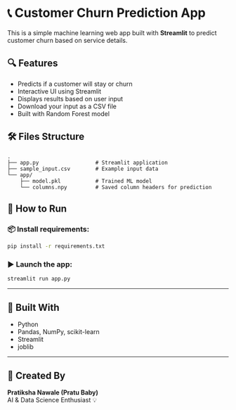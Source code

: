 # 📞 Customer Churn Prediction App

This is a simple machine learning web app built with **Streamlit** to predict customer churn based on service details.

## 🔍 Features

- Predicts if a customer will stay or churn
- Interactive UI using Streamlit
- Displays results based on user input
- Download your input as a CSV file
- Built with Random Forest model

## 🛠 Files Structure

```
.
├── app.py                  # Streamlit application
├── sample_input.csv        # Example input data
└── app/
    ├── model.pkl           # Trained ML model
    └── columns.npy         # Saved column headers for prediction
```

## 🚀 How to Run

### 📦 Install requirements:
```bash
pip install -r requirements.txt
```

### ▶️ Launch the app:
```bash
streamlit run app.py
```

---

## 🧠 Built With

- Python
- Pandas, NumPy, scikit-learn
- Streamlit
- joblib

---

## 💖 Created By

**Pratiksha Nawale (Pratu Baby)**  
AI & Data Science Enthusiast 💡
